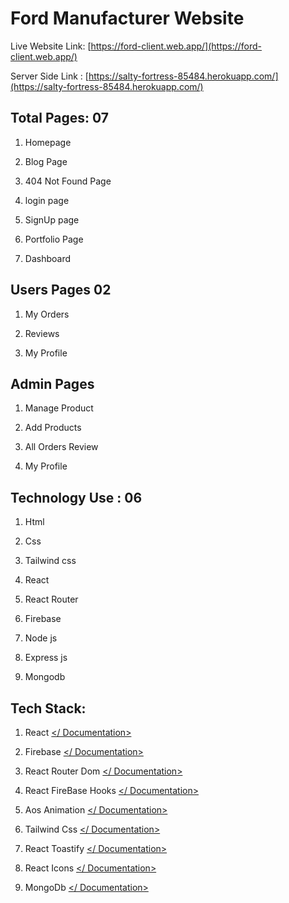# Ford Manufacturer Website

Live Website Link: [https://ford-client.web.app/](https://ford-client.web.app/)

Server Side Link : [https://salty-fortress-85484.herokuapp.com/](https://salty-fortress-85484.herokuapp.com/)

## Total Pages: 07

1.  Homepage
2.  Blog Page

3.  404 Not Found Page

4.  login page

5.  SignUp page

6.  Portfolio Page

7.  Dashboard

## Users Pages 02

1. My Orders

2. Reviews

3. My Profile

## Admin Pages

1.  Manage Product

2.  Add Products

3.  All Orders Review

4. My Profile

## Technology Use : 06

1. Html

2. Css

3. Tailwind css

4. React

5. React Router

6. Firebase

7. Node js

8. Express js

9. Mongodb

## Tech Stack:

1.  React [</ Documentation>](https://reactjs.org/docs/getting-started.html)

2.  Firebase [</ Documentation>](https://firebase.google.com/)

3.  React Router Dom [</ Documentation>](https://reactrouter.com/docs/en/v6/getting-started/overview)

4.  React FireBase Hooks [</ Documentation>](https://github.com/CSFrequency/react-firebase-hooks)

5.  Aos Animation [</ Documentation>](https://michalsnik.github.io/aos/)

6.  Tailwind Css [</ Documentation>](https://tailwindcss.com/docs/guides/create-react-app)

7.  React Toastify [</ Documentation>](https://fkhadra.github.io/react-toastify/introduction)

8.  React Icons [</ Documentation>](https://react-icons.github.io/react-icons/search)

9.  MongoDb [</ Documentation>](https://www.mongodb.com/)
